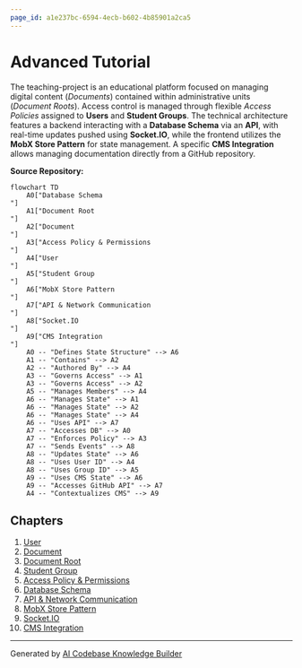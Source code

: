 ```yaml
---
page_id: a1e237bc-6594-4ecb-b602-4b85901a2ca5
---
```

# Advanced Tutorial

The teaching-project is an educational platform focused on managing digital content (*Documents*) contained within administrative units (*Document Roots*). Access control is managed through flexible *Access Policies* assigned to **Users** and **Student Groups**.
The technical architecture features a backend interacting with a **Database Schema** via an **API**, with real-time updates pushed using **Socket.IO**, while the frontend utilizes the **MobX Store Pattern** for state management. A specific **CMS Integration** allows managing documentation directly from a GitHub repository.


**Source Repository:**

```mermaid
flowchart TD
    A0["Database Schema
"]
    A1["Document Root
"]
    A2["Document
"]
    A3["Access Policy & Permissions
"]
    A4["User
"]
    A5["Student Group
"]
    A6["MobX Store Pattern
"]
    A7["API & Network Communication
"]
    A8["Socket.IO
"]
    A9["CMS Integration
"]
    A0 -- "Defines State Structure" --> A6
    A1 -- "Contains" --> A2
    A2 -- "Authored By" --> A4
    A3 -- "Governs Access" --> A1
    A3 -- "Governs Access" --> A2
    A5 -- "Manages Members" --> A4
    A6 -- "Manages State" --> A1
    A6 -- "Manages State" --> A2
    A6 -- "Manages State" --> A4
    A6 -- "Uses API" --> A7
    A7 -- "Accesses DB" --> A0
    A7 -- "Enforces Policy" --> A3
    A7 -- "Sends Events" --> A8
    A8 -- "Updates State" --> A6
    A8 -- "Uses User ID" --> A4
    A8 -- "Uses Group ID" --> A5
    A9 -- "Uses CMS State" --> A6
    A9 -- "Accesses GitHub API" --> A7
    A4 -- "Contextualizes CMS" --> A9
```

## Chapters

1. [User
](01_user_.md)
2. [Document
](02_document_.md)
3. [Document Root
](03_document_root_.md)
4. [Student Group
](04_student_group_.md)
5. [Access Policy & Permissions
](05_access_policy___permissions_.md)
6. [Database Schema
](06_database_schema_.md)
7. [API & Network Communication
](07_api___network_communication_.md)
8. [MobX Store Pattern
](08_mobx_store_pattern_.md)
9. [Socket.IO
](09_socket_io_.md)
10. [CMS Integration
](10_cms_integration_.md)


---

Generated by [AI Codebase Knowledge Builder](https://github.com/The-Pocket/Tutorial-Codebase-Knowledge)
